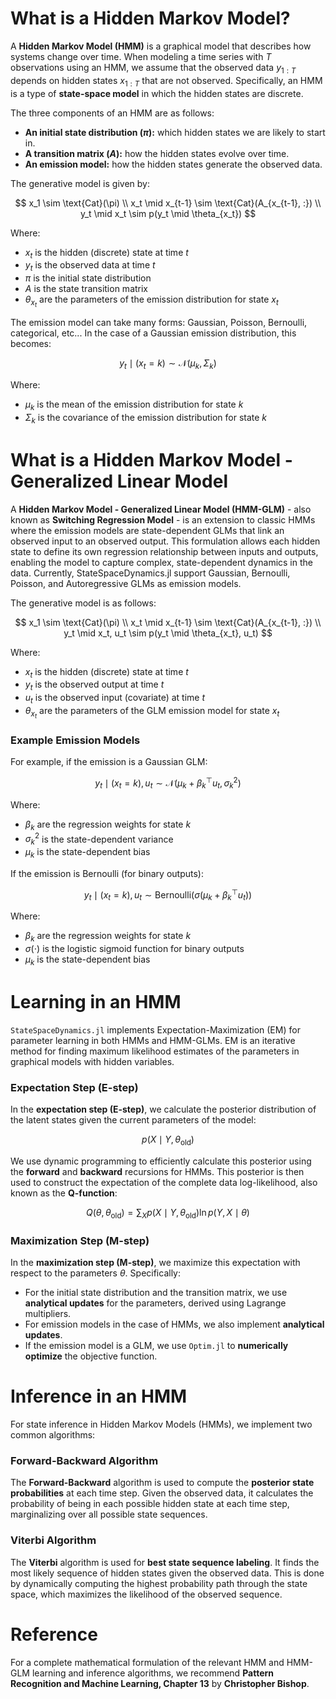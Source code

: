 # What is a Hidden Markov Model?

A **Hidden Markov Model (HMM)** is a graphical model that describes how systems change over time. When modeling a time series with $T$ observations using an HMM, we assume that the observed data $y_{1:T}$ depends on hidden states $x_{1:T}$ that are not observed. Specifically, an HMM is a type of **state-space model** in which the hidden states are discrete.

The three components of an HMM are as follows:
- **An initial state distribution ($\pi$):** which hidden states we are likely to start in.
- **A transition matrix ($A$):** how the hidden states evolve over time.
- **An emission model:** how the hidden states generate the observed data.

The generative model is given by:

$$
x_1 \sim \text{Cat}(\pi) \\
x_t \mid x_{t-1} \sim \text{Cat}(A_{x_{t-1}, :}) \\
y_t \mid x_t \sim p(y_t \mid \theta_{x_t})
$$

Where:

- $x_t$ is the hidden (discrete) state at time $t$
- $y_t$ is the observed data at time $t$
- $\pi$ is the initial state distribution
- $A$ is the state transition matrix
- $\theta_{x_t}$ are the parameters of the emission distribution for state $x_t$

The emission model can take many forms: Gaussian, Poisson, Bernoulli, categorical, etc... In the case of a Gaussian emission distribution, this becomes:

$$
y_t \mid (x_t = k) \sim \mathcal{N}(\mu_k, \Sigma_k)
$$

Where:

- $\mu_k$ is the mean of the emission distribution for state $k$
- $\Sigma_k$ is the covariance of the emission distribution for state $k$

# What is a Hidden Markov Model - Generalized Linear Model
A **Hidden Markov Model - Generalized Linear Model (HMM-GLM)** - also known as **Switching Regression Model** - is an extension to classic HMMs where the emission models are state-dependent GLMs that link an observed input to an observed output. This formulation allows each hidden state to define its own regression relationship between inputs and outputs, enabling the model to capture complex, state-dependent dynamics in the data. Currently, StateSpaceDynamics.jl support Gaussian, Bernoulli, Poisson, and Autoregressive GLMs as emission models.

The generative model is as follows:

$$
x_1 \sim \text{Cat}(\pi) \\
x_t \mid x_{t-1} \sim \text{Cat}(A_{x_{t-1}, :}) \\
y_t \mid x_t, u_t \sim p(y_t \mid \theta_{x_t}, u_t)
$$

Where:

- $x_t$ is the hidden (discrete) state at time $t$
- $y_t$ is the observed output at time $t$
- $u_t$ is the observed input (covariate) at time $t$
- $\theta_{x_t}$ are the parameters of the GLM emission model for state $x_t$

### Example Emission Models

For example, if the emission is a Gaussian GLM:

$$
y_t \mid (x_t = k), u_t \sim \mathcal{N}(\mu_k + \beta_k^\top u_t, \sigma_k^2)
$$

Where:
- $\beta_k$ are the regression weights for state $k$
- $\sigma_k^2$ is the state-dependent variance
- $\mu_k$ is the state-dependent bias

If the emission is Bernoulli (for binary outputs):

$$
y_t \mid (x_t = k), u_t \sim \text{Bernoulli} \left( \sigma \left( \mu_k + \beta_k^\top u_t \right) \right)
$$

Where:

- $\beta_k$ are the regression weights for state $k$
- $\sigma(\cdot)$ is the logistic sigmoid function for binary outputs
- $\mu_k$ is the state-dependent bias

# Learning in an HMM

`StateSpaceDynamics.jl` implements Expectation-Maximization (EM) for parameter learning in both HMMs and HMM-GLMs. EM is an iterative method for finding maximum likelihood estimates of the parameters in graphical models with hidden variables. 

### Expectation Step (E-step)
In the **expectation step (E-step)**, we calculate the posterior distribution of the latent states given the current parameters of the model:

$$
p(X \mid Y, \theta_{\text{old}})
$$

We use dynamic programming to efficiently calculate this posterior using the **forward** and **backward** recursions for HMMs. This posterior is then used to construct the expectation of the complete data log-likelihood, also known as the **Q-function**:

$$
Q(\theta, \theta_{\text{old}}) = \sum_X p(X \mid Y, \theta_{\text{old}}) \ln p(Y, X \mid \theta)
$$

### Maximization Step (M-step)
In the **maximization step (M-step)**, we maximize this expectation with respect to the parameters $\theta$. Specifically:

- For the initial state distribution and the transition matrix, we use **analytical updates** for the parameters, derived using Lagrange multipliers.
- For emission models in the case of HMMs, we also implement **analytical updates**.
- If the emission model is a GLM, we use `Optim.jl` to **numerically optimize** the objective function.

# Inference in an HMM

For state inference in Hidden Markov Models (HMMs), we implement two common algorithms:

### Forward-Backward Algorithm
The **Forward-Backward** algorithm is used to compute the **posterior state probabilities** at each time step. Given the observed data, it calculates the probability of being in each possible hidden state at each time step, marginalizing over all possible state sequences.

### Viterbi Algorithm
The **Viterbi** algorithm is used for **best state sequence labeling**. It finds the most likely sequence of hidden states given the observed data. This is done by dynamically computing the highest probability path through the state space, which maximizes the likelihood of the observed sequence.

# Reference

For a complete mathematical formulation of the relevant HMM and HMM-GLM learning and inference algorithms, we recommend **Pattern Recognition and Machine Learning, Chapter 13** by **Christopher Bishop**.
